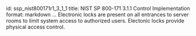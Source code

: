 id: ssp_nist800171r1_3_1_1
title: NIST SP 800-171 3.1.1 Control Implementation
format: markdown
...
Electronic locks are present on all entrances to server rooms to limit system access to authorized users. Electonic locks provide physical access control.

